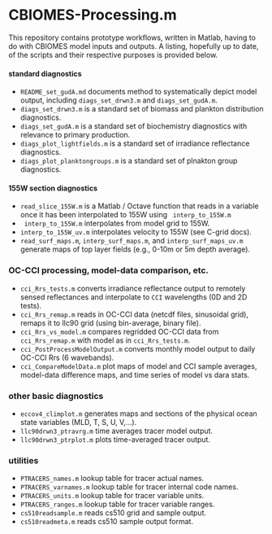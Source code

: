 # CBIOMES-Processing.m
This repository contains prototype workflows, written in Matlab, having to do with CBIOMES model inputs and outputs. A listing, hopefully up to date, of the scripts and their respective purposes is provided below. 

#### standard diagnostics

- `README_set_gudA.md` documents method to systematically depict model output, including `diags_set_drwn3.m` and `diags_set_gudA.m`.
- `diags_set_drwn3.m` is a standard set of biomass and plankton distribution diagnostics.
- `diags_set_gudA.m` is a standard set of biochemistry diagnostics with relevance to primary production.
- `diags_plot_lightfields.m` is a standard set of irradiance reflectance diagnostics.
- `diags_plot_planktongroups.m` is a standard set of plnakton group diagnostics.

#### 155W section diagnostics

- `read_slice_155W.m` is a Matlab / Octave function that reads in a variable once it has been interpolated to 155W using ` interp_to_155W.m`
- ` interp_to_155W.m` interpolates from model grid to 155W.
- `interp_to_155W_uv.m` interpolates velocity to 155W (see C-grid docs).
- `read_surf_maps.m`, `interp_surf_maps.m`, and `interp_surf_maps_uv.m` generate maps of top layer fields (e.g., 0-10m or 5m depth average).

### OC-CCI processing, model-data comparison, etc.

- `cci_Rrs_tests.m` converts irradiance reflectance output to remotely sensed reflectances and interpolate to `CCI` wavelengths (0D and 2D tests).
- `cci_Rrs_remap.m` reads in OC-CCI data (netcdf files, sinusoidal grid), remaps it to llc90 grid (using bin-average, binary file).
- `cci_Rrs_vs_model.m` compares regridded OC-CCI data from `cci_Rrs_remap.m` with model as in `cci_Rrs_tests.m`.
- `cci_PostProcessModelOutput.m` converts monthly model output to daily OC-CCI Rrs (6 wavebands).
- `cci_CompareModelData.m` plot maps of model and CCI sample averages, model-data difference maps, and time series of model vs dara stats.


### other basic diagnostics

- `eccov4_climplot.m` generates maps and sections of the physical ocean state variables (MLD, T, S, U, V,...).
- `llc90drwn3_ptravrg.m` time averages tracer model output.
- `llc90drwn3_ptrplot.m` plots time-averaged tracer output.

### utilities

- `PTRACERS_names.m` lookup table for tracer actual names.
- `PTRACERS_varnames.m` lookup table for tracer internal code names.
- `PTRACERS_units.m` lookup table for tracer variable units.
- `PTRACERS_ranges.m` lookup table for tracer variable ranges.
- `cs510readsample.m` reads cs510 grid and sample output. 
- `cs510readmeta.m` reads cs510 sample output format.

